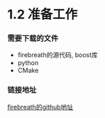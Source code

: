 # 1.2 准备工作

### 需要下载的文件
- firebreath的源代码, boost库
- python
- CMake

### 链接地址
[firebreath的github地址](https://github.com/firebreath)


